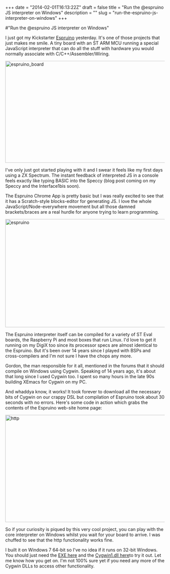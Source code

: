 +++
date = "2014-02-01T16:13:22Z"
draft = false
title = "Run the @espruino JS interpreter on Windows"
description = ""
slug = "run-the-espruino-js-interpreter-on-windows"
+++

#"Run the @espruino JS interpreter on Windows"

I just got my Kickstarter <a href="http://www.espruino.com/">Espruino</a> yesterday. It's one of those projects that just makes me smile. A tiny board with an ST ARM MCU running a special JavaScript interpreter that can do all the stuff with hardware you would normally associate with C/C++/Assembler/Wiring.

<a href="https://s3-eu-west-1.amazonaws.com/conoroneill.net/wp-content/uploads/2014/02/espruino_board.jpg"><img class="aligncenter size-full wp-image-1261" alt="espruino_board" src="https://s3-eu-west-1.amazonaws.com/conoroneill.net/wp-content/uploads/2014/02/espruino_board.jpg" width="640" height="322" /></a>

I've only just got started playing with it and I swear it feels like my first days using a ZX Spectrum. The instant feedback of interpreted JS in a console feels exactly like typing BASIC into the Speccy (blog post coming on my Speccy and the Interface1bis soon).

The Espruino Chrome App is pretty basic but I was really excited to see that it has a Scratch-style blocks-editor for generating JS. I love the whole JavaScript/Node-everywhere movement but all those damned brackets/braces are a real hurdle for anyone trying to learn programming.

<a href="https://s3-eu-west-1.amazonaws.com/conoroneill.net/wp-content/uploads/2014/02/espruino.jpg"><img class="aligncenter size-large wp-image-1262" alt="espruino" src="https://s3-eu-west-1.amazonaws.com/conoroneill.net/wp-content/uploads/2014/02/espruino-1024x601.jpg" width="584" height="342" /></a>

The Espruino interpreter itself can be compiled for a variety of ST Eval boards, the Raspberry Pi and most boxes that run Linux. I'd love to get it running on my DigiX too since its processor specs are almost identical to the Espruino. But it's been over 14 years since I played with BSPs and cross-compilers and I'm not sure I have the chops any more.

Gordon, the man responsible for it all, mentioned in the forums that it should compile on Windows using Cygwin. Speaking of 14 years ago, it's about that long since I used Cygwin too. I spent so many hours in the late 90s building XEmacs for Cygwin on my PC.

And whaddya know, it works! It took forever to download all the necessary bits of Cygwin on our crappy DSL but compilation of Espruino took about 30 seconds with no errors. Here's some code in action which grabs the contents of the Espruino web-site home page:

<a href="https://s3-eu-west-1.amazonaws.com/conoroneill.net/wp-content/uploads/2014/02/http.jpg"><img class="aligncenter size-full wp-image-1260" alt="http" src="https://s3-eu-west-1.amazonaws.com/conoroneill.net/wp-content/uploads/2014/02/http.jpg" width="675" height="339" /></a>

So if your curiosity is piqued by this very cool project, you can play with the core interpreter on Windows whilst you wait for your board to arrive. I was chuffed to see that the http functionality works fine.

I built it on Windows 7 64-bit so I've no idea if it runs on 32-bit Windows. You should just need the <a href="https://dl.dropboxusercontent.com/u/1535134/espruino_cygwin/espruino.exe">EXE here</a> and the <a href="https://dl.dropboxusercontent.com/u/1535134/espruino_cygwin/cygwin1.dll">Cygwin1.dll here</a>to try it out. Let me know how you get on. I'm not 100% sure yet if you need any more of the Cygwin DLLs to access other functionality.

&nbsp;